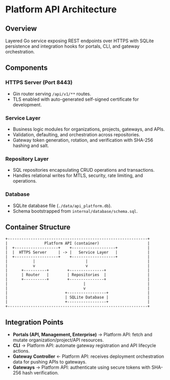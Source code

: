 # Platform API Architecture

## Overview

Layered Go service exposing REST endpoints over HTTPS with SQLite persistence and integration hooks for portals, CLI, and gateway orchestration.

## Components

### HTTPS Server (Port 8443)
- Gin router serving `/api/v1/**` routes.
- TLS enabled with auto-generated self-signed certificate for development.

### Service Layer
- Business logic modules for organizations, projects, gateways, and APIs.
- Validation, defaulting, and orchestration across repositories.
- Gateway token generation, rotation, and verification with SHA-256 hashing and salt.

### Repository Layer
- SQL repositories encapsulating CRUD operations and transactions.
- Handles relational writes for MTLS, security, rate limiting, and operations.

### Database
- SQLite database file (`./data/api_platform.db`).
- Schema bootstrapped from `internal/database/schema.sql`.

## Container Structure

```
+-------------------------------------------------------------+
|                Platform API (container)                     |
|  +-------------------+    +-------------------+             |
|  |  HTTPS Server     | -> |   Service Layer   |             |
|  +-------------------+    +-------------------+             |
|           |                      |                          |
|           v                      v                          |
|      +----------+        +---------------+                  |
|      | Router   |        | Repositories  |                  |
|      +----------+        +---------------+                  |
|                                 |                           |
|                                 v                           |
|                         +-----------------+                 |
|                         | SQLite Database |                 |
|                         +-----------------+                 |
+-------------------------------------------------------------+
```

## Integration Points

- **Portals (API, Management, Enterprise)** → Platform API: fetch and mutate organization/project/API resources.
- **CLI** → Platform API: automate gateway registration and API lifecycle actions.
- **Gateway Controller** ← Platform API: receives deployment orchestration data for pushing APIs to gateways.
- **Gateways** → Platform API: authenticate using secure tokens with SHA-256 hash verification.
